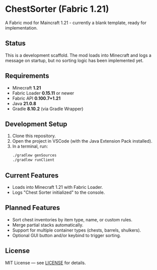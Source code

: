 # ChestSorter (Fabric 1.21)
A Fabric mod for Maincraft 1.21 - currently a blank template, ready for implementation.

## Status
This is a development scaffold. The mod loads into Minecraft and logs a message on startup, but no sorting logic has been implemented yet.

## Requirements
- Minecraft **1.21**
- Fabric Loader **0.15.11** or newer
- Fabric API **0.100.7+1.21**
- Java **21.0.8**
- Gradle **8.10.2** (via Gradle Wrapper)

## Development Setup
1. Clone this repository.
2. Open the project in VSCode (with the Java Extension Pack installed).
3. In a terminal, run:
   ```bash
   ./gradlew genSources
   ./gradlew runClient
   ```

## Current Features
- Loads into Minecraft 1.21 with Fabric Loader.
- Logs "Chest Sorter initialized" to the console.

## Planned Features
- Sort chest inventories by item type, name, or custom rules.
- Merge partial stacks automatically.
- Support for multiple container types (chests, barrels, shulkers).
- Optional GUI button and/or keybind to trigger sorting.

## License
MIT License — see [LICENSE](LICENSE) for details.
